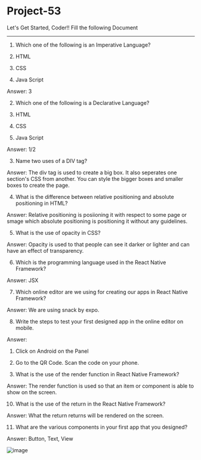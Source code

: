 # Project-53

Let's Get Started, Coder!!
Fill the following Document
__________________________________________________________________________

1. Which one of the following is an Imperative Language?

1.	HTML
2.	CSS
3.	Java Script

Answer: 	3


2. Which one of the following is a Declarative Language?

1.	HTML
2.	CSS
3.	Java Script

Answer: 1/2


3. Name two uses of a DIV tag?

Answer: The div tag is used to create a big box. It also seperates one section's CSS from another. You can style the bigger boxes and smaller boxes to create the page.



4. What is the difference between relative positioning and absolute positioning in HTML?

Answer: Relative positioning is posiioning it with respect to some page or smage which absolute positioning is positioning it without any guidelines.




5. What is the use of opacity in CSS?

Answer: Opacity is used to that people can see it darker or lighter and can have an effect of transparency. 



6. Which is the programming language used in the React Native Framework?

Answer: JSX



7. Which online editor are we using for creating our apps in React Native Framework?

Answer: We are using snack by expo. 




8. Write the steps to test your first designed app in the online editor on mobile.

Answer:

1. Click on Android on the Panel
2. Go to the QR Code. Scan the code on your phone.





9. What is the use of the render function in React Native Framework?

Answer: The render function is used so that an item or component is able to show on the screen. 





10. What is the use of the return in the React Native Framework?

Answer: What the return returns will be rendered on the screen.




11. What are the various components in your first app that you designed?

Answer: Button, Text, View



![image](https://user-images.githubusercontent.com/71931440/122831829-72fe0e80-d2b8-11eb-8729-dcf3843befd7.png)
